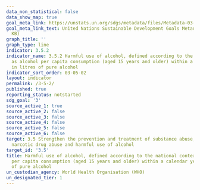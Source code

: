 ```yaml
---
data_non_statistical: false
data_show_map: true
goal_meta_link: https://unstats.un.org/sdgs/metadata/files/Metadata-03-05-02.pdf
goal_meta_link_text: United Nations Sustainable Development Goals Metadata (PDF 214
  KB)
graph_title: ''
graph_type: line
indicator: 3.5.2
indicator_name: 3.5.2 Harmful use of alcohol, defined according to the national context
  as alcohol per capita consumption (aged 15 years and older) within a calendar year
  in litres of pure alcohol
indicator_sort_order: 03-05-02
layout: indicator
permalink: /3-5-2/
published: true
reporting_status: notstarted
sdg_goal: '3'
source_active_1: true
source_active_2: false
source_active_3: false
source_active_4: false
source_active_5: false
source_active_6: false
target: 3.5 Strengthen the prevention and treatment of substance abuse, including
  narcotic drug abuse and harmful use of alcohol
target_id: '3.5'
title: Harmful use of alcohol, defined according to the national context as alcohol
  per capita consumption (aged 15 years and older) within a calendar year in litres
  of pure alcohol
un_custodian_agency: World Health Organisation (WHO)
un_designated_tier: 1
---
```

